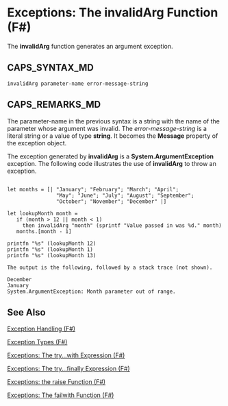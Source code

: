 # Exceptions: The invalidArg Function (F#)

The **invalidArg** function generates an argument exception.


## CAPS_SYNTAX_MD

```
invalidArg parameter-name error-message-string
```

## CAPS_REMARKS_MD
The parameter-name in the previous syntax is a string with the name of the parameter whose argument was invalid. The *error-message-string* is a literal string or a value of type **string**. It becomes the **Message** property of the exception object.

The exception generated by **invalidArg** is a **System.ArgumentException** exception. The following code illustrates the use of **invalidArg** to throw an exception.

```

let months = [| "January"; "February"; "March"; "April";
                "May"; "June"; "July"; "August"; "September";
                "October"; "November"; "December" |]

let lookupMonth month =
   if (month > 12 || month < 1)
     then invalidArg "month" (sprintf "Value passed in was %d." month)
   months.[month - 1]

printfn "%s" (lookupMonth 12)
printfn "%s" (lookupMonth 1)
printfn "%s" (lookupMonth 13)
```

    The output is the following, followed by a stack trace (not shown).


```
December
January
System.ArgumentException: Month parameter out of range.
```

## See Also
[Exception Handling &#40;F&#35;&#41;](Exception+Handling+%28F%23%29.md)

[Exception Types &#40;F&#35;&#41;](Exception+Types+%28F%23%29.md)

[Exceptions: The try...with Expression &#40;F&#35;&#41;](Exceptions+-+The+try...with+Expression+%28F%23%29.md)

[Exceptions: The try...finally Expression &#40;F&#35;&#41;](Exceptions%3A+The+try...finally+Expression+%28F%23%29.md)

[Exceptions: the raise Function &#40;F&#35;&#41;](Exceptions%3A+the+raise+Function+%28F%23%29.md)

[Exceptions: The failwith Function &#40;F&#35;&#41;](Exceptions%3A+The+failwith+Function+%28F%23%29.md)

